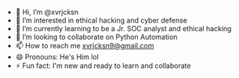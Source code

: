 - 👋 Hi, I’m @xvrjcksn
- 👀 I’m interested in ethical hacking and cyber defense
- 🌱 I’m currently learning to be a Jr. SOC analyst and ethical hacking
- 💞️ I’m looking to collaborate on Python Automation
- 📫 How to reach me xvrjcksn9@gmail.com
- 😄 Pronouns: He's Him lol
- ⚡ Fun fact: I'm new and ready to learn and collaborate

<!---
xvrjcksn/xvrjcksn is a ✨ special ✨ repository because its `README.md` (this file) appears on your GitHub profile.
You can click the Preview link to take a look at your changes.
--->
